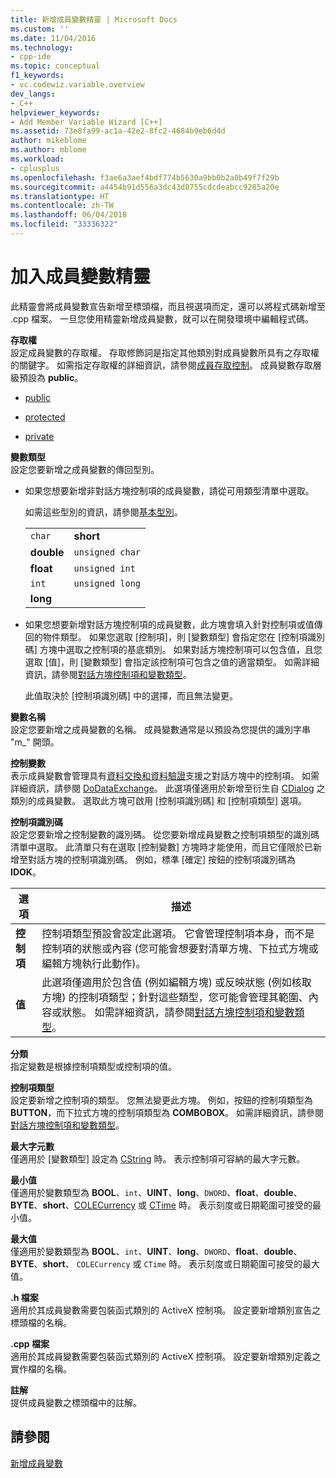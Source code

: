 ```yaml
---
title: 新增成員變數精靈 | Microsoft Docs
ms.custom: ''
ms.date: 11/04/2016
ms.technology:
- cpp-ide
ms.topic: conceptual
f1_keywords:
- vc.codewiz.variable.overview
dev_langs:
- C++
helpviewer_keywords:
- Add Member Variable Wizard [C++]
ms.assetid: 73e8fa99-ac1a-42e2-8fc2-4684b9eb6d4d
author: mikeblome
ms.author: mblome
ms.workload:
- cplusplus
ms.openlocfilehash: f3ae6a3aef4bdf774b5630a9bb0b2a0b49f7f29b
ms.sourcegitcommit: a4454b91d556a3dc43d8755cdcdeabcc9285a20e
ms.translationtype: HT
ms.contentlocale: zh-TW
ms.lasthandoff: 06/04/2018
ms.locfileid: "33336322"
---
```

# <a name="add-member-variable-wizard"></a>加入成員變數精靈
此精靈會將成員變數宣告新增至標頭檔，而且視選項而定，還可以將程式碼新增至 .cpp 檔案。 一旦您使用精靈新增成員變數，就可以在開發環境中編輯程式碼。  
  
 **存取權**  
 設定成員變數的存取權。 存取修飾詞是指定其他類別對成員變數所具有之存取權的關鍵字。 如需指定存取權的詳細資訊，請參閱[成員存取控制](../cpp/member-access-control-cpp.md)。 成員變數存取層級預設為 **public**。  
  
-   [public](../cpp/public-cpp.md)  
  
-   [protected](../cpp/protected-cpp.md)  
  
-   [private](../cpp/private-cpp.md)  
  
 **變數類型**  
 設定您要新增之成員變數的傳回型別。  
  
-   如果您想要新增非對話方塊控制項的成員變數，請從可用類型清單中選取。  
  
     如需這些型別的資訊，請參閱[基本型別](../cpp/fundamental-types-cpp.md)。  
  
    |||  
    |-|-|  
    |`char`|**short**|  
    |**double**|`unsigned char`|  
    |**float**|`unsigned int`|  
    |`int`|`unsigned long`|  
    |**long**||  
  
-   如果您想要新增對話方塊控制項的成員變數，此方塊會填入針對控制項或值傳回的物件類型。 如果您選取 [控制項]，則 [變數類型] 會指定您在 [控制項識別碼] 方塊中選取之控制項的基底類別。 如果對話方塊控制項可以包含值，且您選取 [值]，則 [變數類型] 會指定該控制項可包含之值的適當類型。 如需詳細資訊，請參閱[對話方塊控制項和變數類型](../ide/dialog-box-controls-and-variable-types.md)。  
  
     此值取決於 [控制項識別碼] 中的選擇，而且無法變更。  
  
 **變數名稱**  
 設定您要新增之成員變數的名稱。 成員變數通常是以預設為您提供的識別字串 "m_" 開頭。  
  
 **控制變數**  
 表示成員變數會管理具有[資料交換和資料驗證](../mfc/dialog-data-exchange-and-validation.md)支援之對話方塊中的控制項。 如需詳細資訊，請參閱 [DoDataExchange](../mfc/reference/cwnd-class.md#dodataexchange)。 此選項僅適用於新增至衍生自 [CDialog](../mfc/reference/cdialog-class.md) 之類別的成員變數。 選取此方塊可啟用 [控制項識別碼] 和 [控制項類型] 選項。  
  
 **控制項識別碼**  
 設定您要新增之控制變數的識別碼。 從您要新增成員變數之控制項類型的識別碼清單中選取。 此清單只有在選取 [控制變數] 方塊時才能使用，而且它僅限於已新增至對話方塊的控制項識別碼。 例如，標準 [確定] 按鈕的控制項識別碼為 **IDOK**。  
  
|選項|描述|  
|------------|-----------------|  
|**控制項**|控制項類型預設會設定此選項。 它會管理控制項本身，而不是控制項的狀態或內容 (您可能會想要對清單方塊、下拉式方塊或編輯方塊執行此動作)。|  
|**值**|此選項僅適用於包含值 (例如編輯方塊) 或反映狀態 (例如核取方塊) 的控制項類型；針對這些類型，您可能會管理其範圍、內容或狀態。 如需詳細資訊，請參閱[對話方塊控制項和變數類型](../ide/dialog-box-controls-and-variable-types.md)。|  
  
 **分類**  
 指定變數是根據控制項類型或控制項的值。  
  
 **控制項類型**  
 設定要新增之控制項的類型。 您無法變更此方塊。 例如，按鈕的控制項類型為 **BUTTON**，而下拉式方塊的控制項類型為 **COMBOBOX**。 如需詳細資訊，請參閱[對話方塊控制項和變數類型](../ide/dialog-box-controls-and-variable-types.md)。  
  
 **最大字元數**  
 僅適用於 [變數類型] 設定為 [CString](../atl-mfc-shared/reference/cstringt-class.md) 時。 表示控制項可容納的最大字元數。  
  
 **最小值**  
 僅適用於變數類型為 **BOOL**、`int`、**UINT**、**long**、`DWORD`、**float**、**double**、**BYTE**、**short**、[COLECurrency](../mfc/reference/colecurrency-class.md) 或 [CTime](../atl-mfc-shared/reference/ctime-class.md) 時。 表示刻度或日期範圍可接受的最小值。  
  
 **最大值**  
 僅適用於變數類型為 **BOOL**、`int`、**UINT**、**long**、`DWORD`、**float**、**double**、**BYTE**、**short**、 `COLECurrency` 或 `CTime` 時。 表示刻度或日期範圍可接受的最大值。  
  
 **.h 檔案**  
 適用於其成員變數需要包裝函式類別的 ActiveX 控制項。 設定要新增類別宣告之標頭檔的名稱。  
  
 **.cpp 檔案**  
 適用於其成員變數需要包裝函式類別的 ActiveX 控制項。 設定要新增類別定義之實作檔的名稱。  
  
 **註解**  
 提供成員變數之標頭檔中的註解。  
  
## <a name="see-also"></a>請參閱  
 [新增成員變數](../ide/adding-a-member-variable-visual-cpp.md)